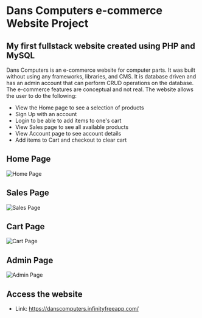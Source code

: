# Dans Computers e-commerce Website Project

## My first fullstack website created using PHP and MySQL

Dans Computers is an e-commerce website for computer parts. It was built without
using any frameworks, libraries, and CMS. It is database driven and has an admin
account that can perform CRUD operations on the database. The e-commerce
features are conceptual and not real. The website allows the user to do the
following:

- View the Home page to see a selection of products
- Sign Up with an account
- Login to be able to add items to one's cart
- View Sales page to see all available products
- View Account page to see account details
- Add items to Cart and checkout to clear cart

## Home Page

<img src="https://i.imgur.com/XyRmHfK.png" alt="Home Page" />

## Sales Page

<img src="https://i.imgur.com/Edkra1D.png" alt="Sales Page" />

## Cart Page

<img src="https://i.imgur.com/WLqOiNy.png" alt="Cart Page" />

## Admin Page

<img src="https://i.imgur.com/m2ml9SU.png" alt="Admin Page" />

## Access the website

- Link: https://danscomputers.infinityfreeapp.com/
